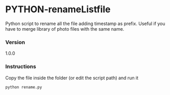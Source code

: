 # PYTHON-renameListfile
Python script to rename all the file adding timestamp as prefix. Useful if you have to merge library of photo files with the same name.

### Version
1.0.0

### Instructions

Copy the file inside the folder (or edit the script path) and run it 
```sh
python rename.py
```

